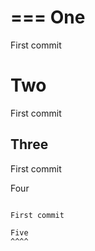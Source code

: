 ===
One
===

First commit

Two
===

First commit

Three
-----

First commit

Four
~~~~

First commit

Five
^^^^

